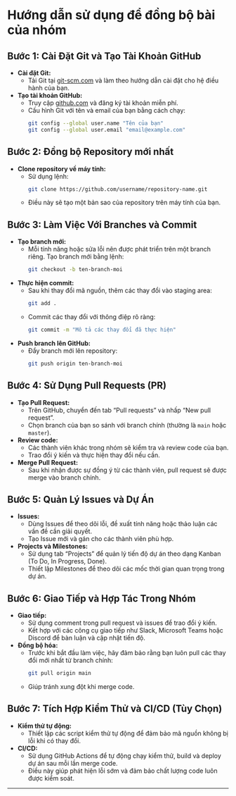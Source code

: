 # Hướng dẫn sử dụng để đồng bộ bài của nhóm

## Bước 1: Cài Đặt Git và Tạo Tài Khoản GitHub
- **Cài đặt Git:**  
  - Tải Git tại [git-scm.com](https://git-scm.com) và làm theo hướng dẫn cài đặt cho hệ điều hành của bạn.
- **Tạo tài khoản GitHub:**  
  - Truy cập [github.com](https://github.com) và đăng ký tài khoản miễn phí.
  - Cấu hình Git với tên và email của bạn bằng cách chạy:
    ```bash
    git config --global user.name "Tên của bạn"
    git config --global user.email "email@example.com"
    ```

## Bước 2: Đồng bộ Repository mới nhất
- **Clone repository về máy tính:**  
  - Sử dụng lệnh:
    ```bash
    git clone https://github.com/username/repository-name.git
    ```
  - Điều này sẽ tạo một bản sao của repository trên máy tính của bạn.

## Bước 3: Làm Việc Với Branches và Commit
- **Tạo branch mới:**  
  - Mỗi tính năng hoặc sửa lỗi nên được phát triển trên một branch riêng. Tạo branch mới bằng lệnh:
    ```bash
    git checkout -b ten-branch-moi
    ```
- **Thực hiện commit:**  
  - Sau khi thay đổi mã nguồn, thêm các thay đổi vào staging area:
    ```bash
    git add .
    ```
  - Commit các thay đổi với thông điệp rõ ràng:
    ```bash
    git commit -m "Mô tả các thay đổi đã thực hiện"
    ```
- **Push branch lên GitHub:**  
  - Đẩy branch mới lên repository:
    ```bash
    git push origin ten-branch-moi
    ```

## Bước 4: Sử Dụng Pull Requests (PR)
- **Tạo Pull Request:**  
  - Trên GitHub, chuyển đến tab “Pull requests” và nhấp “New pull request”.
  - Chọn branch của bạn so sánh với branch chính (thường là `main` hoặc `master`).
- **Review code:**  
  - Các thành viên khác trong nhóm sẽ kiểm tra và review code của bạn.
  - Trao đổi ý kiến và thực hiện thay đổi nếu cần.
- **Merge Pull Request:**  
  - Sau khi nhận được sự đồng ý từ các thành viên, pull request sẽ được merge vào branch chính.

## Bước 5: Quản Lý Issues và Dự Án
- **Issues:**  
  - Dùng Issues để theo dõi lỗi, đề xuất tính năng hoặc thảo luận các vấn đề cần giải quyết.
  - Tạo Issue mới và gán cho các thành viên phù hợp.
- **Projects và Milestones:**  
  - Sử dụng tab “Projects” để quản lý tiến độ dự án theo dạng Kanban (To Do, In Progress, Done).
  - Thiết lập Milestones để theo dõi các mốc thời gian quan trọng trong dự án.

## Bước 6: Giao Tiếp và Hợp Tác Trong Nhóm
- **Giao tiếp:**  
  - Sử dụng comment trong pull request và issues để trao đổi ý kiến.
  - Kết hợp với các công cụ giao tiếp như Slack, Microsoft Teams hoặc Discord để bàn luận và cập nhật tiến độ.
- **Đồng bộ hóa:**  
  - Trước khi bắt đầu làm việc, hãy đảm bảo rằng bạn luôn pull các thay đổi mới nhất từ branch chính:
    ```bash
    git pull origin main
    ```
  - Giúp tránh xung đột khi merge code.

## Bước 7: Tích Hợp Kiểm Thử và CI/CD (Tùy Chọn)
- **Kiểm thử tự động:**  
  - Thiết lập các script kiểm thử tự động để đảm bảo mã nguồn không bị lỗi khi có thay đổi.
- **CI/CD:**  
  - Sử dụng GitHub Actions để tự động chạy kiểm thử, build và deploy dự án sau mỗi lần merge code.
  - Điều này giúp phát hiện lỗi sớm và đảm bảo chất lượng code luôn được kiểm soát.

---

